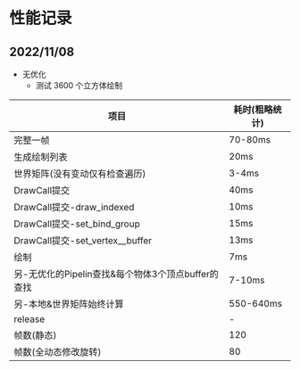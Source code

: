 # 性能记录

## 2022/11/08

* 无优化
  * 测试 3600 个立方体绘制

|项目|耗时(粗略统计)|
|-|-|
|完整一帧|70-80ms|
|生成绘制列表|20ms|
|世界矩阵(没有变动仅有检查遍历)|3-4ms|
|DrawCall提交|40ms|
|DrawCall提交-draw_indexed|10ms|
|DrawCall提交-set_bind_group|15ms|
|DrawCall提交-set_vertex__buffer|13ms|
|绘制|7ms|
|另-无优化的Pipelin查找&每个物体3个顶点buffer的查找|7-10ms|
|另-本地&世界矩阵始终计算|550-640ms|
|release|-|
|帧数(静态)|120|
|帧数(全动态修改旋转)|80|